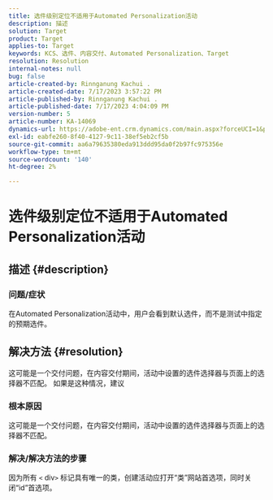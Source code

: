 ```yaml
---
title: 选件级别定位不适用于Automated Personalization活动
description: 描述
solution: Target
product: Target
applies-to: Target
keywords: KCS、选件、内容交付、Automated Personalization、Target
resolution: Resolution
internal-notes: null
bug: false
article-created-by: Rinnganung Kachui .
article-created-date: 7/17/2023 3:57:22 PM
article-published-by: Rinnganung Kachui .
article-published-date: 7/17/2023 4:04:09 PM
version-number: 5
article-number: KA-14069
dynamics-url: https://adobe-ent.crm.dynamics.com/main.aspx?forceUCI=1&pagetype=entityrecord&etn=knowledgearticle&id=0f35d09c-ba24-ee11-9cbe-6045bd006268
exl-id: eabfe260-8f40-4127-9c11-38ef5eb2cf5b
source-git-commit: aa6a79635380eda913ddd95da0f2b97fc975356e
workflow-type: tm+mt
source-wordcount: '140'
ht-degree: 2%

---
```


# 选件级别定位不适用于Automated Personalization活动

## 描述 {#description}




### 问题/症状



在Automated Personalization活动中，用户会看到默认选件，而不是测试中指定的预期选件。


## 解决方法 {#resolution}


这可能是一个交付问题，在内容交付期间，活动中设置的选件选择器与页面上的选择器不匹配。 如果是这种情况，建议



### 根本原因



这可能是一个交付问题，在内容交付期间，活动中设置的选件选择器与页面上的选择器不匹配。



### 解决/解决方法的步骤



因为所有 `<` div`>`  标记具有唯一的类，创建活动应打开“类”网站首选项，同时关闭“id”首选项。
